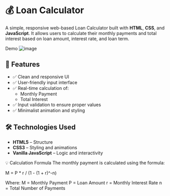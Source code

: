 # 💰 Loan Calculator

A simple, responsive web-based Loan Calculator built with **HTML**, **CSS**, and **JavaScript**. It allows users to calculate their monthly payments and total interest based on loan amount, interest rate, and loan term.

Demo 
![image](https://github.com/user-attachments/assets/4f0329fa-4092-4e6b-b5e2-9c1bcf20b47a)


## 📌 Features
- ✅ Clean and responsive UI
- ✅ User-friendly input interface
- ✅ Real-time calculation of:
  - Monthly Payment
  - Total Interest
- ✅ Input validation to ensure proper values
- ✅ Minimalist animation and styling


## 🛠️ Technologies Used
- **HTML5** – Structure
- **CSS3** – Styling and animations
- **Vanilla JavaScript** – Logic and interactivity


💡 Calculation Formula
The monthly payment is calculated using the formula:

M = P * r / (1 - (1 + r)^-n)

Where:
M = Monthly Payment
P = Loan Amount
r = Monthly Interest Rate
n = Total Number of Payments


